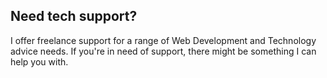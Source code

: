 ## Need tech support?
I offer freelance support for a range of Web Development and Technology advice needs. If you're in need of support, there might be something I can help you with.